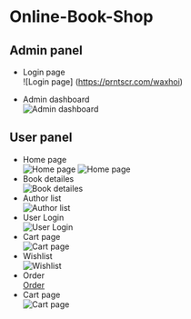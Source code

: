 # Online-Book-Shop
## Admin panel
- Login page   
![Login page] (https://prntscr.com/waxhoi)

- Admin dashboard   
![Admin dashboard](https://prntscr.com/waxj9k)
## User panel
- Home page   
![Home page](https://prntscr.com/waxk7u)
![Home page](https://prntscr.com/waxldw)
- Book detailes   
![Book detailes](https://prntscr.com/waxoah)
- Author list   
![Author list](https://prntscr.com/waxmne)
- User Login   
![User Login](https://prntscr.com/waxnaj)
- Cart page    
![Cart page](https://prntscr.com/waxp4q)
- Wishlist    
![Wishlist](https://prntscr.com/waxpoa)
- Order   
[Order](https://prntscr.com/waxqje)
- Cart page   
![Cart page](https://prntscr.com/waxp4q)
